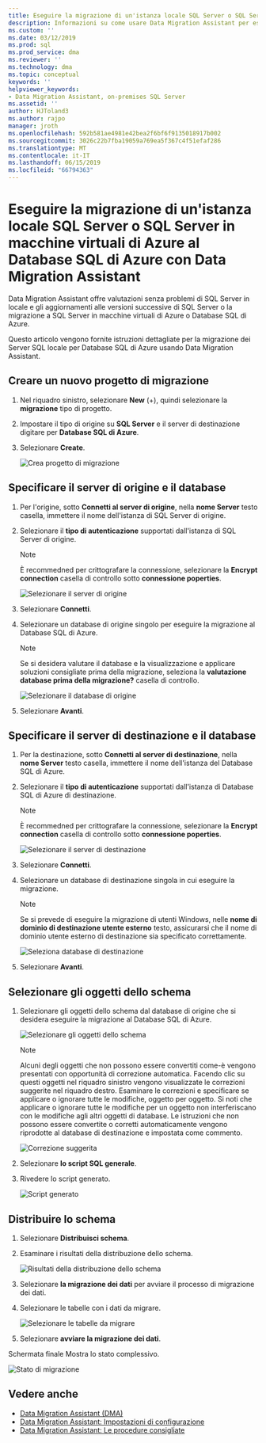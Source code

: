 ```yaml
---
title: Eseguire la migrazione di un'istanza locale SQL Server o SQL Server in macchine virtuali di Azure al Database SQL di Azure usando Data Migration Assistant | Microsoft Docs
description: Informazioni su come usare Data Migration Assistant per eseguire la migrazione di un Server SQL locale per Database SQL di Azure
ms.custom: ''
ms.date: 03/12/2019
ms.prod: sql
ms.prod_service: dma
ms.reviewer: ''
ms.technology: dma
ms.topic: conceptual
keywords: ''
helpviewer_keywords:
- Data Migration Assistant, on-premises SQL Server
ms.assetid: ''
author: HJToland3
ms.author: rajpo
manager: jroth
ms.openlocfilehash: 592b581ae4981e42bea2f6bf6f9135018917b002
ms.sourcegitcommit: 3026c22b7fba19059a769ea5f367c4f51efaf286
ms.translationtype: MT
ms.contentlocale: it-IT
ms.lasthandoff: 06/15/2019
ms.locfileid: "66794363"
---
```

# <a name="migrate-on-premises-sql-server-or-sql-server-on-azure-vms-to-azure-sql-database-using-the-data-migration-assistant"></a>Eseguire la migrazione di un'istanza locale SQL Server o SQL Server in macchine virtuali di Azure al Database SQL di Azure con Data Migration Assistant

Data Migration Assistant offre valutazioni senza problemi di SQL Server in locale e gli aggiornamenti alle versioni successive di SQL Server o la migrazione a SQL Server in macchine virtuali di Azure o Database SQL di Azure.

Questo articolo vengono fornite istruzioni dettagliate per la migrazione dei Server SQL locale per Database SQL di Azure usando Data Migration Assistant.   

## <a name="create-a-new-migration-project"></a>Creare un nuovo progetto di migrazione

1. Nel riquadro sinistro, selezionare **New** (+), quindi selezionare la **migrazione** tipo di progetto.

2. Impostare il tipo di origine su **SQL Server** e il server di destinazione digitare per **Database SQL di Azure**.

3. Selezionare **Create**.

   ![Crea progetto di migrazione](../dma/media/NewCreate1.png)

## <a name="specify-the-source-server-and-database"></a>Specificare il server di origine e il database

1. Per l'origine, sotto **Connetti al server di origine**, nella **nome Server** testo casella, immettere il nome dell'istanza di SQL Server di origine.

2. Selezionare il **tipo di autenticazione** supportati dall'istanza di SQL Server di origine.

   > [!NOTE]
   > È recommedned per crittografare la connessione, selezionare la **Encrypt connection** casella di controllo sotto **connessione poperties**.

    ![Selezionare il server di origine](../dma/media/select-source-server.png)

3. Selezionare **Connetti**.

4. Selezionare un database di origine singolo per eseguire la migrazione al Database SQL di Azure.

   > [!NOTE]
   > Se si desidera valutare il database e la visualizzazione e applicare soluzioni consigliate prima della migrazione, seleziona la **valutazione database prima della migrazione?** casella di controllo.

    ![Selezionare il database di origine](../dma/media/select-source-database.png)

5. Selezionare **Avanti**.

## <a name="specify-the-target-server-and-database"></a>Specificare il server di destinazione e il database

1. Per la destinazione, sotto **Connetti al server di destinazione**, nella **nome Server** testo casella, immettere il nome dell'istanza del Database SQL di Azure. 

2. Selezionare il **tipo di autenticazione** supportati dall'istanza di Database SQL di Azure di destinazione.

   > [!NOTE]
   > È recommedned per crittografare la connessione, selezionare la **Encrypt connection** casella di controllo sotto **connessione poperties**.

     ![Selezionare il server di destinazione](../dma/media/select-target-server.png)

3. Selezionare **Connetti**.

4. Selezionare un database di destinazione singola in cui eseguire la migrazione.

   > [!NOTE]
   > Se si prevede di eseguire la migrazione di utenti Windows, nelle **nome di dominio di destinazione utente esterno** testo, assicurarsi che il nome di dominio utente esterno di destinazione sia specificato correttamente.

    ![Seleziona database di destinazione](../dma/media/select-target-database.png)

5. Selezionare **Avanti**.

## <a name="select-schema-objects"></a>Selezionare gli oggetti dello schema

1.  Selezionare gli oggetti dello schema dal database di origine che si desidera eseguire la migrazione al Database SQL di Azure.

    ![Selezionare gli oggetti dello schema](../dma/media/select-schema-objects.png)

       > [!NOTE]
       > Alcuni degli oggetti che non possono essere convertiti come-è vengono presentati con opportunità di correzione automatica. Facendo clic su questi oggetti nel riquadro sinistro vengono visualizzate le correzioni suggerite nel riquadro destro. Esaminare le correzioni e specificare se applicare o ignorare tutte le modifiche, oggetto per oggetto. Si noti che applicare o ignorare tutte le modifiche per un oggetto non interferiscano con le modifiche agli altri oggetti di database. Le istruzioni che non possono essere convertite o corretti automaticamente vengono riprodotte al database di destinazione e impostata come commento.

    ![Correzione suggerita](../dma/media/suggested-fix.png)

2. Selezionare **lo script SQL generale**.
 
3. Rivedere lo script generato.

    ![Script generato](../dma/media/generated-script.png)

## <a name="deploy-schema"></a>Distribuire lo schema

1. Selezionare **Distribuisci schema**.

2. Esaminare i risultati della distribuzione dello schema.
 
    ![Risultati della distribuzione dello schema](../dma/media/schema-deployment-results.png)

3. Selezionare **la migrazione dei dati** per avviare il processo di migrazione dei dati.
 
4. Selezionare le tabelle con i dati da migrare.

    ![Selezionare le tabelle da migrare](../dma/media/select-tables-to-migrate.png) 

5. Selezionare **avviare la migrazione dei dati**.
 
Schermata finale Mostra lo stato complessivo.

   ![Stato di migrazione](../dma/media/migration-status.png) 

## <a name="see-also"></a>Vedere anche

- [Data Migration Assistant (DMA)](../dma/dma-overview.md)
- [Data Migration Assistant: Impostazioni di configurazione](../dma/dma-configurationsettings.md)
- [Data Migration Assistant: Le procedure consigliate](../dma/dma-bestpractices.md)
